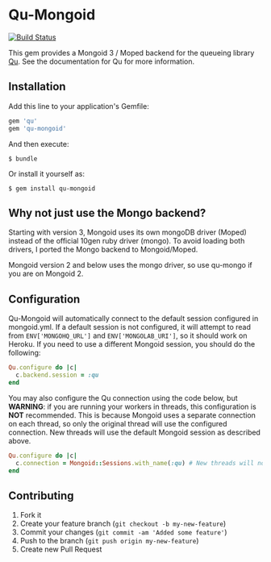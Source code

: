 # Qu-Mongoid
[![Build Status](https://secure.travis-ci.org/dwbutler/qu-mongoid.png)](http://travis-ci.org/dwbutler/qu-mongoid)

This gem provides a Mongoid 3 / Moped backend for the queueing library [Qu](http://github.com/bkeepers/qu). See the documentation for Qu for more information.

## Installation

Add this line to your application's Gemfile:

```ruby
gem 'qu'
gem 'qu-mongoid'
```

And then execute:

    $ bundle

Or install it yourself as:

    $ gem install qu-mongoid

## Why not just use the Mongo backend?

Starting with version 3, Mongoid uses its own mongoDB driver (Moped) instead of the official 10gen ruby driver (mongo). To avoid loading both drivers, I ported the Mongo backend to Mongoid/Moped.

Mongoid version 2 and below uses the mongo driver, so use qu-mongo if you are on Mongoid 2.

## Configuration

Qu-Mongoid will automatically connect to the default session configured in mongoid.yml. If a default session is not configured, it will attempt to read from ```ENV['MONGOHQ_URL']``` and ```ENV['MONGOLAB_URI']```, so it should work on Heroku. If you need to use a different Mongoid session, you should do the following:

```ruby
Qu.configure do |c|
  c.backend.session = :qu
end
```

You may also configure the Qu connection using the code below, but **WARNING**: if you are running your workers in threads, this configuration is **NOT** recommended. This is because Mongoid uses a separate connection on each thread, so only the original thread will use the configured connection. New threads will use the default Mongoid session as described above.

``` ruby
Qu.configure do |c|
  c.connection = Mongoid::Sessions.with_name(:qu) # New threads will not use this configured connection.
end
```

## Contributing

1. Fork it
2. Create your feature branch (`git checkout -b my-new-feature`)
3. Commit your changes (`git commit -am 'Added some feature'`)
4. Push to the branch (`git push origin my-new-feature`)
5. Create new Pull Request
